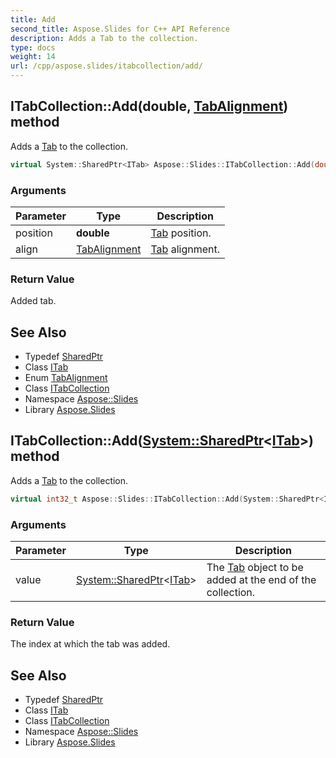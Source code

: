 ```yaml
---
title: Add
second_title: Aspose.Slides for C++ API Reference
description: Adds a Tab to the collection.
type: docs
weight: 14
url: /cpp/aspose.slides/itabcollection/add/
---
```

## ITabCollection::Add(**double**, [TabAlignment](../../tabalignment/)) method


Adds a [Tab](../../tab/) to the collection.

```cpp
virtual System::SharedPtr<ITab> Aspose::Slides::ITabCollection::Add(double position, TabAlignment align)=0
```


### Arguments

| Parameter | Type | Description |
| --- | --- | --- |
| position | **double** | [Tab](../../tab/) position. |
| align | [TabAlignment](../../tabalignment/) | [Tab](../../tab/) alignment. |

### Return Value

Added tab.

## See Also

* Typedef [SharedPtr](../../../system/sharedptr/)
* Class [ITab](../../itab/)
* Enum [TabAlignment](../../tabalignment/)
* Class [ITabCollection](../)
* Namespace [Aspose::Slides](../../)
* Library [Aspose.Slides](../../../)
## ITabCollection::Add([System::SharedPtr](../../../system/sharedptr/)\<[ITab](../../itab/)\>) method


Adds a [Tab](../../tab/) to the collection.

```cpp
virtual int32_t Aspose::Slides::ITabCollection::Add(System::SharedPtr<ITab> value)=0
```


### Arguments

| Parameter | Type | Description |
| --- | --- | --- |
| value | [System::SharedPtr](../../../system/sharedptr/)\<[ITab](../../itab/)\> | The [Tab](../../tab/) object to be added at the end of the collection. |

### Return Value

The index at which the tab was added.

## See Also

* Typedef [SharedPtr](../../../system/sharedptr/)
* Class [ITab](../../itab/)
* Class [ITabCollection](../)
* Namespace [Aspose::Slides](../../)
* Library [Aspose.Slides](../../../)
